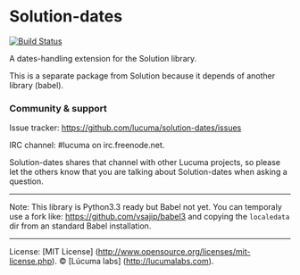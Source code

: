 
# Solution-dates

[![Build Status](https://travis-ci.org/lucuma/solution-dates.png)](https://travis-ci.org/lucuma/solution-dates)

A dates-handling extension for the Solution library.

This is a separate package from Solution because it depends of another library (babel).


### Community & support

Issue tracker: https://github.com/lucuma/solution-dates/issues

IRC channel: #lucuma on irc.freenode.net.

Solution-dates shares that channel with other Lucuma projects, so please let the others know that you are talking about Solution-dates when asking a question.

---
Note:
This library is Python3.3 ready but Babel not yet. You can temporaly use a fork like: https://github.com/vsajip/babel3 and copying the `localedata` dir from an standard Babel installation.

---------------------------------------
License: [MIT License] (http://www.opensource.org/licenses/mit-license.php).
© [Lúcuma labs] (http://lucumalabs.com).  

